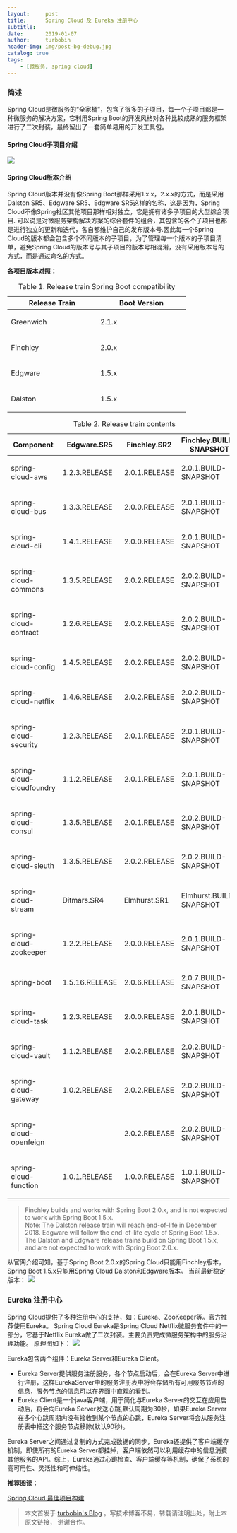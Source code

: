 ```yaml
---
layout:     post
title:      Spring Cloud 及 Eureka 注册中心
subtitle:   
date:       2019-01-07
author:     turbobin
header-img: img/post-bg-debug.jpg
catalog: true
tags:
    - [微服务, spring cloud]
---
```

### 简述 ###
Spring Cloud是微服务的“全家桶”，包含了很多的子项目，每一个子项目都是一种微服务的解决方案，它利用Spring Boot的开发风格对各种比较成熟的服务框架进行了二次封装，最终留出了一套简单易用的开发工具包。

#### Spring Cloud子项目介绍 ####

![]({{site.url}}/img/java/springcloud-01.png)
#### Spring Cloud版本介绍 ####
Spring Cloud版本并没有像Spring Boot那样采用1.x.x，2.x.x的方式，而是采用Dalston SR5、Edgware SR5、Edgware SR5这样的名称，这是因为，Spring Cloud不像Spring社区其他项目那样相对独立，它是拥有诸多子项目的大型综合项目. 可以说是对微服务架构解决方案的综合套件的组合，其包含的各个子项目也都是进行独立的更新和迭代，各自都维护自己的发布版本号.因此每一个Spring Cloud的版本都会包含多个不同版本的子项目，为了管理每一个版本的子项目清单，避免Spring Cloud的版本号与其子项目的版本号相混淆，没有采用版本号的方式，而是通过命名的方式。

**各项目版本对照：**
<table class="tableblock frame-all grid-all spread">
<caption class="title" align="center">Table 1. Release train Spring Boot compatibility</caption>
<colgroup>
<col style="width: 30%;">
<col style="width: 30%;">
</colgroup>
<thead>
<tr>
<th class="tableblock halign-left valign-top">Release Train</th>
<th class="tableblock halign-left valign-top">Boot Version</th>
</tr>
</thead>
<tbody>
<tr>
<td class="tableblock halign-left valign-top"><p class="tableblock">Greenwich</p></td>
<td class="tableblock halign-left valign-top"><p class="tableblock">2.1.x</p></td>
</tr>
<tr>
<td class="tableblock halign-left valign-top"><p class="tableblock">Finchley</p></td>
<td class="tableblock halign-left valign-top"><p class="tableblock">2.0.x</p></td>
</tr>
<tr>
<td class="tableblock halign-left valign-top"><p class="tableblock">Edgware</p></td>
<td class="tableblock halign-left valign-top"><p class="tableblock">1.5.x</p></td>
</tr>
<tr>
<td class="tableblock halign-left valign-top"><p class="tableblock">Dalston</p></td>
<td class="tableblock halign-left valign-top"><p class="tableblock">1.5.x</p></td>
</tr>
</tbody>
</table>

<table class="tableblock frame-all grid-all spread">
<caption class="title">Table 2. Release train contents</caption>
<colgroup>
<col style="width: 25%;">
<col style="width: 20%;">
<col style="width: 20%;">
<col style="width: 35%;">
</colgroup>
<thead>
<tr>
<th class="tableblock halign-left valign-top">Component</th>
<th class="tableblock halign-left valign-top">Edgware.SR5</th>
<th class="tableblock halign-left valign-top">Finchley.SR2</th>
<th class="tableblock halign-left valign-top">Finchley.BUILD-SNAPSHOT</th>
</tr>
</thead>
<tbody>
<tr>
<td class="tableblock halign-left valign-top"><p class="tableblock">spring-cloud-aws</p></td>
<td class="tableblock halign-left valign-top"><p class="tableblock">1.2.3.RELEASE</p></td>
<td class="tableblock halign-left valign-top"><p class="tableblock">2.0.1.RELEASE</p></td>
<td class="tableblock halign-left valign-top"><p class="tableblock">2.0.1.BUILD-SNAPSHOT</p></td>
</tr>
<tr>
<td class="tableblock halign-left valign-top"><p class="tableblock">spring-cloud-bus</p></td>
<td class="tableblock halign-left valign-top"><p class="tableblock">1.3.3.RELEASE</p></td>
<td class="tableblock halign-left valign-top"><p class="tableblock">2.0.0.RELEASE</p></td>
<td class="tableblock halign-left valign-top"><p class="tableblock">2.0.1.BUILD-SNAPSHOT</p></td>
</tr>
<tr>
<td class="tableblock halign-left valign-top"><p class="tableblock">spring-cloud-cli</p></td>
<td class="tableblock halign-left valign-top"><p class="tableblock">1.4.1.RELEASE</p></td>
<td class="tableblock halign-left valign-top"><p class="tableblock">2.0.0.RELEASE</p></td>
<td class="tableblock halign-left valign-top"><p class="tableblock">2.0.1.BUILD-SNAPSHOT</p></td>
</tr>
<tr>
<td class="tableblock halign-left valign-top"><p class="tableblock">spring-cloud-commons</p></td>
<td class="tableblock halign-left valign-top"><p class="tableblock">1.3.5.RELEASE</p></td>
<td class="tableblock halign-left valign-top"><p class="tableblock">2.0.2.RELEASE</p></td>
<td class="tableblock halign-left valign-top"><p class="tableblock">2.0.2.BUILD-SNAPSHOT</p></td>
</tr>
<tr>
<td class="tableblock halign-left valign-top"><p class="tableblock">spring-cloud-contract</p></td>
<td class="tableblock halign-left valign-top"><p class="tableblock">1.2.6.RELEASE</p></td>
<td class="tableblock halign-left valign-top"><p class="tableblock">2.0.2.RELEASE</p></td>
<td class="tableblock halign-left valign-top"><p class="tableblock">2.0.2.BUILD-SNAPSHOT</p></td>
</tr>
<tr>
<td class="tableblock halign-left valign-top"><p class="tableblock">spring-cloud-config</p></td>
<td class="tableblock halign-left valign-top"><p class="tableblock">1.4.5.RELEASE</p></td>
<td class="tableblock halign-left valign-top"><p class="tableblock">2.0.2.RELEASE</p></td>
<td class="tableblock halign-left valign-top"><p class="tableblock">2.0.2.BUILD-SNAPSHOT</p></td>
</tr>
<tr>
<td class="tableblock halign-left valign-top"><p class="tableblock">spring-cloud-netflix</p></td>
<td class="tableblock halign-left valign-top"><p class="tableblock">1.4.6.RELEASE</p></td>
<td class="tableblock halign-left valign-top"><p class="tableblock">2.0.2.RELEASE</p></td>
<td class="tableblock halign-left valign-top"><p class="tableblock">2.0.2.BUILD-SNAPSHOT</p></td>
</tr>
<tr>
<td class="tableblock halign-left valign-top"><p class="tableblock">spring-cloud-security</p></td>
<td class="tableblock halign-left valign-top"><p class="tableblock">1.2.3.RELEASE</p></td>
<td class="tableblock halign-left valign-top"><p class="tableblock">2.0.1.RELEASE</p></td>
<td class="tableblock halign-left valign-top"><p class="tableblock">2.0.1.BUILD-SNAPSHOT</p></td>
</tr>
<tr>
<td class="tableblock halign-left valign-top"><p class="tableblock">spring-cloud-cloudfoundry</p></td>
<td class="tableblock halign-left valign-top"><p class="tableblock">1.1.2.RELEASE</p></td>
<td class="tableblock halign-left valign-top"><p class="tableblock">2.0.1.RELEASE</p></td>
<td class="tableblock halign-left valign-top"><p class="tableblock">2.0.1.BUILD-SNAPSHOT</p></td>
</tr>
<tr>
<td class="tableblock halign-left valign-top"><p class="tableblock">spring-cloud-consul</p></td>
<td class="tableblock halign-left valign-top"><p class="tableblock">1.3.5.RELEASE</p></td>
<td class="tableblock halign-left valign-top"><p class="tableblock">2.0.1.RELEASE</p></td>
<td class="tableblock halign-left valign-top"><p class="tableblock">2.0.2.BUILD-SNAPSHOT</p></td>
</tr>
<tr>
<td class="tableblock halign-left valign-top"><p class="tableblock">spring-cloud-sleuth</p></td>
<td class="tableblock halign-left valign-top"><p class="tableblock">1.3.5.RELEASE</p></td>
<td class="tableblock halign-left valign-top"><p class="tableblock">2.0.2.RELEASE</p></td>
<td class="tableblock halign-left valign-top"><p class="tableblock">2.0.2.BUILD-SNAPSHOT</p></td>
</tr>
<tr>
<td class="tableblock halign-left valign-top"><p class="tableblock">spring-cloud-stream</p></td>
<td class="tableblock halign-left valign-top"><p class="tableblock">Ditmars.SR4</p></td>
<td class="tableblock halign-left valign-top"><p class="tableblock">Elmhurst.SR1</p></td>
<td class="tableblock halign-left valign-top"><p class="tableblock">Elmhurst.BUILD-SNAPSHOT</p></td>
</tr>
<tr>
<td class="tableblock halign-left valign-top"><p class="tableblock">spring-cloud-zookeeper</p></td>
<td class="tableblock halign-left valign-top"><p class="tableblock">1.2.2.RELEASE</p></td>
<td class="tableblock halign-left valign-top"><p class="tableblock">2.0.0.RELEASE</p></td>
<td class="tableblock halign-left valign-top"><p class="tableblock">2.0.1.BUILD-SNAPSHOT</p></td>
</tr>
<tr>
<td class="tableblock halign-left valign-top"><p class="tableblock">spring-boot</p></td>
<td class="tableblock halign-left valign-top"><p class="tableblock">1.5.16.RELEASE</p></td>
<td class="tableblock halign-left valign-top"><p class="tableblock">2.0.6.RELEASE</p></td>
<td class="tableblock halign-left valign-top"><p class="tableblock">2.0.7.BUILD-SNAPSHOT</p></td>
</tr>
<tr>
<td class="tableblock halign-left valign-top"><p class="tableblock">spring-cloud-task</p></td>
<td class="tableblock halign-left valign-top"><p class="tableblock">1.2.3.RELEASE</p></td>
<td class="tableblock halign-left valign-top"><p class="tableblock">2.0.0.RELEASE</p></td>
<td class="tableblock halign-left valign-top"><p class="tableblock">2.0.1.BUILD-SNAPSHOT</p></td>
</tr>
<tr>
<td class="tableblock halign-left valign-top"><p class="tableblock">spring-cloud-vault</p></td>
<td class="tableblock halign-left valign-top"><p class="tableblock">1.1.2.RELEASE</p></td>
<td class="tableblock halign-left valign-top"><p class="tableblock">2.0.2.RELEASE</p></td>
<td class="tableblock halign-left valign-top"><p class="tableblock">2.0.2.BUILD-SNAPSHOT</p></td>
</tr>
<tr>
<td class="tableblock halign-left valign-top"><p class="tableblock">spring-cloud-gateway</p></td>
<td class="tableblock halign-left valign-top"><p class="tableblock">1.0.2.RELEASE</p></td>
<td class="tableblock halign-left valign-top"><p class="tableblock">2.0.2.RELEASE</p></td>
<td class="tableblock halign-left valign-top"><p class="tableblock">2.0.2.BUILD-SNAPSHOT</p></td>
</tr>
<tr>
<td class="tableblock halign-left valign-top"><p class="tableblock">spring-cloud-openfeign</p></td>
<td class="tableblock halign-left valign-top"></td>
<td class="tableblock halign-left valign-top"><p class="tableblock">2.0.2.RELEASE</p></td>
<td class="tableblock halign-left valign-top"><p class="tableblock">2.0.2.BUILD-SNAPSHOT</p></td>
</tr>
<tr>
<td class="tableblock halign-left valign-top"><p class="tableblock">spring-cloud-function</p></td>
<td class="tableblock halign-left valign-top"><p class="tableblock">1.0.1.RELEASE</p></td>
<td class="tableblock halign-left valign-top"><p class="tableblock">1.0.0.RELEASE</p></td>
<td class="tableblock halign-left valign-top"><p class="tableblock">1.0.1.BUILD-SNAPSHOT</p></td>
</tr>
</tbody>
</table>

>Finchley builds and works with Spring Boot 2.0.x, and is not expected to work with Spring Boot 1.5.x.  
Note: The Dalston release train will reach end-of-life in December 2018. Edgware will follow the end-of-life cycle of Spring Boot 1.5.x.  
The Dalston and Edgware release trains build on Spring Boot 1.5.x, and are not expected to work with Spring Boot 2.0.x.

从官网介绍可知，基于Spring Boot 2.0.x的Spring Cloud只能用Finchley版本，Spring Boot 1.5.x只能用Spring Cloud Dalston和Edgware版本。
当前最新稳定版本：
![]({{site.url}}/img/java/springcloud-02.png)

### Eureka 注册中心 ###
Spring Cloud提供了多种注册中心的支持，如：Eureka、ZooKeeper等。官方推荐使用Eureka。
Spring Cloud Eureka是Spring Cloud Netflix微服务套件中的一部分，它基于Netflix Eureka做了二次封装。主要负责完成微服务架构中的服务治理功能。
原理图如下：
![]({{site.url}}/img/java/eureka-01.png)

Eureka包含两个组件：Eureka Server和Eureka Client。
* Eureka Server提供服务注册服务，各个节点启动后，会在Eureka Server中进行注册，这样EurekaServer中的服务注册表中将会存储所有可用服务节点的信息，服务节点的信息可以在界面中直观的看到。
* Eureka Client是一个java客户端，用于简化与Eureka Server的交互在应用启动后，将会向Eureka Server发送心跳,默认周期为30秒，如果Eureka Server在多个心跳周期内没有接收到某个节点的心跳，Eureka Server将会从服务注册表中把这个服务节点移除(默认90秒)。

Eureka Server之间通过复制的方式完成数据的同步，Eureka还提供了客户端缓存机制，即使所有的Eureka Server都挂掉，客户端依然可以利用缓存中的信息消费其他服务的API。综上，Eureka通过心跳检查、客户端缓存等机制，确保了系统的高可用性、灵活性和可伸缩性。



**推荐阅读：**

[Spring Cloud 最佳项目构建](https://turbobin.github.io/2019/01/10/best-springcloud-practice/)



>本文首发于 [turbobin's Blog](https://turbobin.github.io/) 。写技术博客不易，转载请注明出处，附上本原文链接， 谢谢合作。